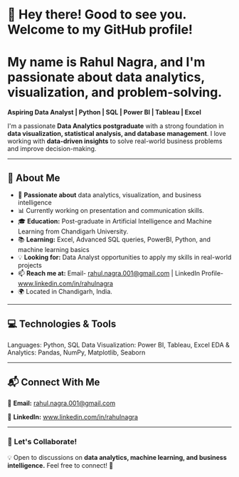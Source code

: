 # 👋 Hey there! Good to see you. Welcome to my GitHub profile!
# My name is Rahul Nagra, and I'm passionate about data analytics, visualization, and problem-solving.

**Aspiring Data Analyst | Python | SQL | Power BI | Tableau | Excel**  

I'm a passionate **Data Analytics postgraduate** with a strong foundation in **data visualization, statistical analysis, and database management**. I love working with **data-driven insights** to solve real-world business problems and improve decision-making.  

---
## 🔹 About Me  

- 🎯 **Passionate about** data analytics, visualization, and business intelligence  
- 📊 Currently working on presentation and communication skills.  
- 🎓 **Education:** Post-graduate in Artificial Intelligence and Machine Learning from Chandigarh University.  
- 📚 **Learning:** Excel, Advanced SQL queries, PowerBI, Python, and machine learning basics  
- 💡 **Looking for:** Data Analyst opportunities to apply my skills in real-world projects  
- 📫 **Reach me at:** Email- rahul.nagra.001@gmail.com | LinkedIn Profile- www.linkedin.com/in/rahulnagra
- 🌍 Located in Chandigarh, India.
---

## 💻 Technologies & Tools  
Languages: Python, SQL
Data Visualization: Power BI, Tableau, Excel
EDA & Analytics: Pandas, NumPy, Matplotlib, Seaborn

---
## 📬 Connect With Me  

📧 **Email:** rahul.nagra.001@gmail.com

💼 **LinkedIn:** www.linkedin.com/in/rahulnagra  

---

### 🎯 **Let's Collaborate!**  
💡 Open to discussions on **data analytics, machine learning, and business intelligence.** Feel free to connect! 🚀  

